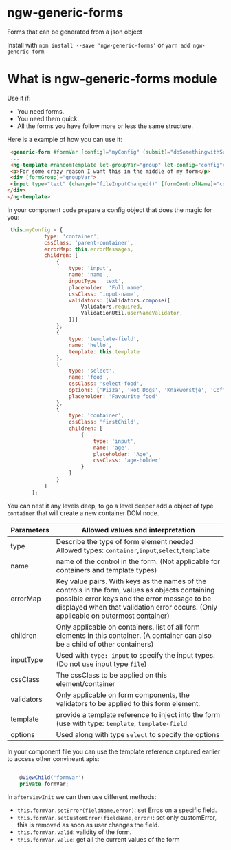 # ngw-generic-forms
Forms that can be generated from a json object

Install with 
`npm install --save 'ngw-generic-forms'`
or 
`yarn add ngw-generic-form`

# What is ngw-generic-forms module

Use it if:

 * You need forms.
 * You need them quick.
 * All the forms you have follow more or less the same structure.

Here is a example of how you can use it:
```html
 <generic-form #formVar [config]="myConfig" (submit)="doSomethingwithSubmit(formValues)"></generic-form>
 ...
 <ng-template #randomTemplate let-groupVar="group" let-config="config">
 <p>For some crazy reason I want this in the middle of my form</p>
 <div [formGroup]="groupVar">
 <input type="text" (change)="fileInputChanged()" [formControlName]="config.name" >
</div>
</ng-template>
```
In your component code prepare a config object that does the magic for you:

```javascript
 this.myConfig = {
            type: 'container',
            cssClass: 'parent-container',
            errorMap: this.errorMessages,
            children: [
                {
                    type: 'input',
                    name: 'name',
                    inputType: 'text',
                    placeholder: 'Full name',
                    cssClass: 'input-name',
                    validators: [Validators.compose([
                        Validators.required,
                        ValidationUtil.userNameValidator,
                    ])]
                },
                {
                    type: 'template-field',
                    name: 'hello',
                    template: this.template
                },
                {
                    type: 'select',
                    name: 'food',
                    cssClass: 'select-food',
                    options: ['Pizza', 'Hot Dogs', 'Knakworstje', 'Coffee'],
                    placeholder: 'Favourite food'
                },
                {
                    type: 'container',
                    cssClass: 'firstChild',
                    children: [
                        {
                            type: 'input',
                            name: 'age',
                            placeholder: 'Age',
                            cssClass: 'age-holder'
                        }
                    ]
                }
            ]
        };
```

You can nest it any levels deep, to go a level deeper add a object of type `container` that will create a new container DOM node.

| Parameters | Allowed values and interpretation                                                                                                                                                                                                        |
|------------|------------------------------------------------------------------------------------------------------------------------------------------------------------------------------------------------------------------------------------------|
| type       | Describe the type of form element needed Allowed types: `container`,`input`,`select`,`template`                                                                                                                                          |
| name       | name of the control in the form. (Not applicable for containers and template types)                                                                                                                                                      |
| errorMap   | Key value pairs. With keys as the names of the controls in the form, values as objects containing possible error keys and the error message to be displayed when that validation error occurs. (Only applicable on  outermost container) |
| children   | Only applicable on containers, list of all form elements in this container. (A container can also be a child of  other containers)                                                                                                       |
| inputType  | Used with `type: input` to specify the input types. (Do not use input type `file`)                                                                                                                                                       |
| cssClass   | The cssClass to be applied on this element/container                                                                                                                                                                                     |
| validators | Only applicable on form components, the validators to be applied to this form element.                                                                                                                                                   |
| template   | provide a template reference to inject into the form (use with type: `template`, `template-field`                                                                                                                                        |
| options    | Used along with type `select` to specify the options                                                                                                                                                                                     |


In your component file you can use the template reference captured earlier to access other convineant apis:
```javascript

    @ViewChild('formVar')
    private formVar;
```

In `afterViewInit` we can then use different methods:
* `this.formVar.setError(fieldName,error)`: set Erros on a specific field.
* `this.formVar.setCustomError(fieldName,error)`: set only customError, this is removed as soon as user changes the field.
* `this.formVar.valid`: validity of the form.
* `this.formVar.value`: get all the current values of the form
